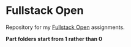 # Fullstack Open
Repository for my [Fullstack Open](https://fullstackopen.com/) assignments.

**Part folders start from 1 rather than 0**
